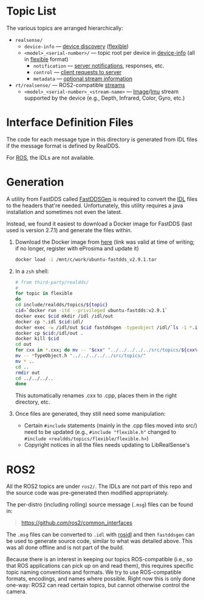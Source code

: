 
# Topic List

The various topics are arranged hierarchically:

* `realsense/`
    * `device-info` — [device discovery](../../doc/discovery.md) ([flexible](flexible/))
    * `<model>_<serial-number>/` — topic root per device in [device-info](../../doc/discovery.md) (all in [flexible](flexible/) format)
        * `notification` — [server notifications](../../doc/notifications.md), responses, etc.
        * `control` — [client requests to server](../../doc/control.md)
        * `metadata` — [optional stream information](../../doc/metadata.md)
* `rt/realsense/` — ROS2-compatible [streams](../../doc/streaming.md)
    * `<model>_<serial-number>_<stream-name>` — [Image](https://github.com/ros2/common_interfaces/blob/rolling/sensor_msgs/msg/Image.msg)/[Imu](https://github.com/ros2/common_interfaces/blob/rolling/sensor_msgs/msg/Imu.msg) stream supported by the device (e.g., Depth, Infrared, Color, Gyro, etc.)

# Interface Definition Files

The code for each message type in this directory is generated from IDL files if the message format is defined by RealDDS.

For [ROS](#ros2), the IDLs are not available.

# Generation

A utility from FastDDS called [FastDDSGen](https://fast-dds.docs.eprosima.com/en/latest/fastddsgen/introduction/introduction.html#fastddsgen-intro) is required to convert the [IDL](https://fast-dds.docs.eprosima.com/en/latest/fastddsgen/dataTypes/dataTypes.html) files to the headers that're needed.
Unfortunately, this utility requires a java installation and sometimes not even the latest.

Instead, we found it easiest to download a Docker image for FastDDS (last used is version 2.7.1) and generate the files within.

1. Download the Docker image from [here](https://www.eprosima.com/index.php?option=com_ars&view=browses&layout=normal) (link was valid at time of writing; if no longer, register with eProsima and update it)

    ```zsh
    docker load -i /mnt/c/work/ubuntu-fastdds_v2.9.1.tar
    ```

2. In a `zsh` shell:

    ```zsh
    # from third-party/realdds/
    #
    for topic in flexible
    do
    cd include/realdds/topics/${topic}
    cid=`docker run -itd --privileged ubuntu-fastdds:v2.9.1`
    docker exec $cid mkdir /idl /idl/out
    docker cp *.idl $cid:idl/
    docker exec -w /idl/out $cid fastddsgen -typeobject /idl/`ls -1 *.idl`
    docker cp $cid:/idl/out .
    docker kill $cid
    cd out
    for cxx in *.cxx; do mv -- "$cxx" "../../../../../src/topics/${cxx%.cxx}.cpp"; done
    mv -- *TypeObject.h "../../../../../src/topics/"
    mv * ..
    cd ..
    rmdir out
    cd ../../../..
    done
    ```

    This automatically renames .cxx to .cpp, places them in the right directory, etc.

3. Once files are generated, they still need some manipulation:
    * Certain `#include` statements (mainly in the .cpp files moved into src/) need to be updated (e.g., `#include "flexible.h"`  changed to `#include <realdds/topics/flexible/flexible.h>`)
    * Copyright notices in all the files needs updating to LibRealSense's

# ROS2

All the ROS2 topics are under `ros2/`. The IDLs are not part of this repo and the source code was pre-generated then modified appropriately.

The per-distro (including rolling) source message (`.msg`) files can be found in:
>https://github.com/ros2/common_interfaces

The `.msg` files can be converted to `.idl` with [rosidl](https://docs.ros.org/en/rolling/Concepts/About-Internal-Interfaces.html#the-rosidl-repository) and then `fastddsgen` can be used to generate source code, similar to what was detailed above. This was all done offline and is not part of the build.

Because there is an interest in keeping our topics ROS-compatible (i.e., so that ROS applications can pick up on and read them), this requires specific topic naming conventions and formats. We try to use ROS-compatible formats, encodings, and names where possible. Right now this is only done one-way: ROS2 can read certain topics, but cannot otherwise control the camera.
